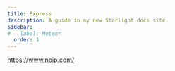 ```yaml
---
title: Express
description: A guide in my new Starlight docs site.
sidebar:
#   label: Meteor
  order: 1
---
```



https://www.noip.com/

